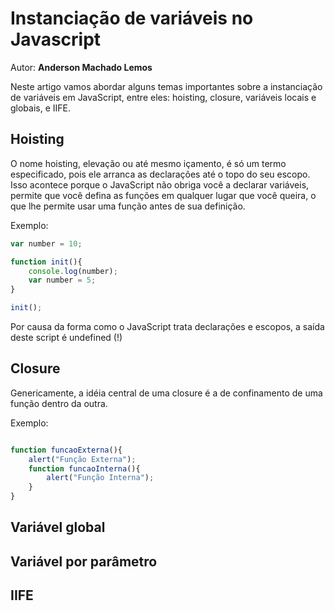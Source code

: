 # Instanciação de variáveis no Javascript
Autor: **Anderson Machado Lemos**

Neste artigo vamos abordar alguns temas importantes sobre a instanciação de variáveis em JavaScript, entre eles: hoisting, closure, variáveis locais e globais, e IIFE.

## Hoisting

O nome hoisting, elevação ou até mesmo içamento, é só um termo especificado, pois ele arranca as declarações até o topo do seu escopo.
Isso acontece porque o JavaScript não obriga você a declarar variáveis, permite que você defina as funções em qualquer lugar que você queira, o que lhe permite usar uma função antes de sua definição.

Exemplo:

``` js
var number = 10;

function init(){
    console.log(number);
    var number = 5;
}

init();

```

Por causa da forma como o JavaScript trata declarações e escopos, a saída deste script é undefined (!)

## Closure

Genericamente, a idéia central de uma closure é a de confinamento de uma função dentro da outra.

Exemplo:

``` js

function funcaoExterna(){
    alert("Função Externa");
    function funcaoInterna(){
        alert("Função Interna");
    }
}

```

## Variável global

## Variável por parâmetro

## IIFE

